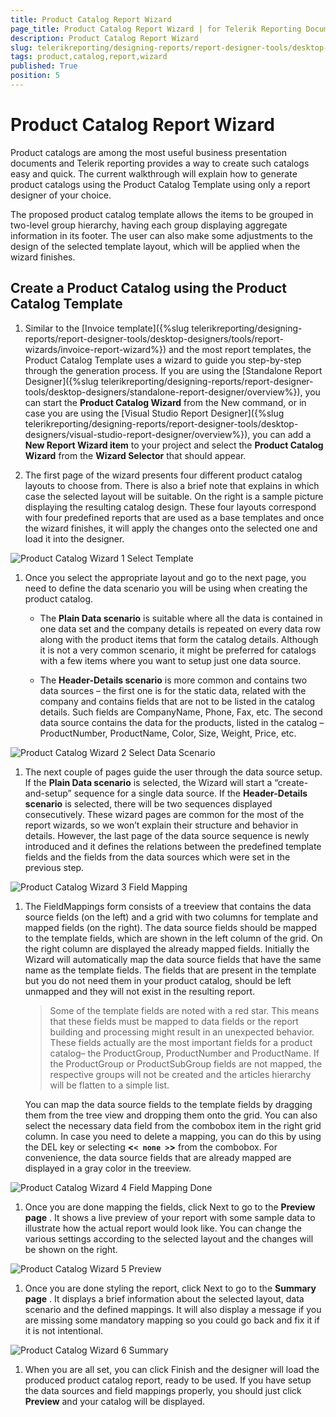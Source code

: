 ```yaml
---
title: Product Catalog Report Wizard
page_title: Product Catalog Report Wizard | for Telerik Reporting Documentation
description: Product Catalog Report Wizard
slug: telerikreporting/designing-reports/report-designer-tools/desktop-designers/tools/report-wizards/product-catalog-report-wizard
tags: product,catalog,report,wizard
published: True
position: 5
---
```


# Product Catalog Report Wizard



Product catalogs are among the most useful business presentation documents and Telerik reporting provides a way to create such catalogs easy and quick.         The current walkthrough will explain how to generate product catalogs using the Product Catalog Template using only a report designer of your choice.       

The proposed product catalog template allows the items to be grouped in two-level group hierarchy, having each group displaying aggregate information         in its footer. The user can also make some adjustments to the design of the selected template layout, which will be applied when the wizard finishes.       

## Create a Product Catalog using the Product Catalog Template

1. Similar to the [Invoice template]({%slug telerikreporting/designing-reports/report-designer-tools/desktop-designers/tools/report-wizards/invoice-report-wizard%}) and the most report templates, the Product Catalog Template uses a wizard to guide you step-by-step through the generation process.               If you are using the [Standalone Report Designer]({%slug telerikreporting/designing-reports/report-designer-tools/desktop-designers/standalone-report-designer/overview%}),               you can start the __Product Catalog Wizard__  from the New command, or in case you are using the               [Visual Studio Report Designer]({%slug telerikreporting/designing-reports/report-designer-tools/desktop-designers/visual-studio-report-designer/overview%}),               you can add a __New Report Wizard item__  to your project and select the __Product Catalog Wizard__  from the __Wizard Selector__  that should appear.             

1. The first page of the wizard presents four different product catalog layouts to choose from.               There is also a brief note that explains in which case the selected layout will be suitable.               On the right is a sample picture displaying the resulting catalog design.               These four layouts correspond with four predefined reports that are used as a base templates and once the wizard finishes,               it will apply the changes onto the selected one and load it into the designer.               

  ![Product Catalog Wizard 1 Select Template](images/Templates/ProductCatalog/ProductCatalogWizard_1_SelectTemplate.png)

1. Once you select the appropriate layout and go to the next page, you need to define the data scenario you will be using when creating the product catalog.             
   + The __Plain Data scenario__  is suitable where all the data is contained in one data set and the company details is repeated                    on every data row along with the product items that form the catalog details.                    Although it is not a very common scenario, it might be preferred for catalogs with a few items where you want to setup just one data source.                 

   + The __Header-Details scenario__  is more common and contains two data sources                    – the first one is for the static data, related with the company and contains fields that are not to be listed in the                    catalog details. Such fields are CompanyName, Phone, Fax, etc.                    The second data source contains the data for the products, listed in the catalog – ProductNumber, ProductName, Color, Size, Weight, Price, etc.                 
  

  ![Product Catalog Wizard 2 Select Data Scenario](images/Templates/ProductCatalog/ProductCatalogWizard_2_SelectDataScenario.png)

1. The next couple of pages guide the user through the data source setup. If the __Plain Data scenario__                is selected, the Wizard will start a “create-and-setup” sequence for a single data source.               If the __Header-Details scenario__  is selected, there will be two sequences displayed consecutively.                 These wizard pages are common for the most of the report wizards, so we won’t explain their structure and behavior in details.               However, the last page of the data source sequence is newly introduced and it defines the relations between the predefined               template fields and the fields from the data sources which were set in the previous step.               

  ![Product Catalog Wizard 3 Field Mapping](images/Templates/ProductCatalog/ProductCatalogWizard_3_FieldMapping.png)

1. The FieldMappings form consists of a treeview that contains the data source fields (on the left) and a grid with two columns for template and mapped fields (on the right).               The data source fields should be mapped to the template fields, which are shown in the left column of the grid. On the right column are displayed the already mapped fields.                 Initially the Wizard will automatically map the data source fields that have the same name as the template fields.                The fields that are present in the template but you do not need them in your product catalog,                should be left unmapped and they will not exist in the resulting report.             

    >Some of the template fields are noted with a red star. This means that these fields must be mapped to data fields or                 the report building and processing might result in an unexpected behavior.                 These fields actually are the most important fields for a product catalog– the ProductGroup, ProductNumber and ProductName.               If the ProductGroup or ProductSubGroup fields are not mapped, the respective groups will not be created and the articles hierarchy                  will be flatten to a simple list.               

    You can map the data source fields to the template fields by dragging them from the tree view and dropping them onto the grid. You can also select the necessary data field from the combobox item in the right grid column.                 In case you need to delete a mapping, you can do this by using the DEL key or selecting __<```< none >```>__  from the combobox. For convenience, the data source fields that are already mapped are displayed in a gray color in the treeview.               

  ![Product Catalog Wizard 4 Field Mapping Done](images/Templates/ProductCatalog/ProductCatalogWizard_4_FieldMapping_Done.png)

1. Once you are done mapping the fields, click Next to go to the __Preview page__ . It shows a live preview of your report               with some sample data to illustrate how the actual report would look like. You can change the various settings according to the selected               layout and the changes will be shown on the right.               

  ![Product Catalog Wizard 5 Preview](images/Templates/ProductCatalog/ProductCatalogWizard_5_Preview.png)

1. Once you are done styling the report, click Next to go to the __Summary page__ . It displays a brief information about               the selected layout, data scenario and the defined mappings. It will also display a message if you are missing some mandatory mapping so you could go back and fix it if it is not intentional.               

  ![Product Catalog Wizard 6 Summary](images/Templates/ProductCatalog/ProductCatalogWizard_6_Summary.png)

1. When you are all set, you can click Finish and the designer will load the produced product catalog report, ready to be used.               If you have setup the data sources and field mappings properly, you should just click __Preview__  and your catalog will be displayed.             
